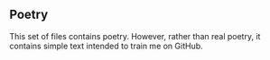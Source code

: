 ﻿## Poetry

This set of files contains poetry. However, rather than real poetry, it contains simple text intended to train me on GitHub.
